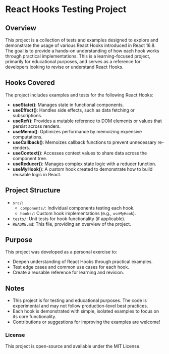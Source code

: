 # React Hooks Testing Project

## Overview
This project is a collection of tests and examples designed to explore and demonstrate the usage of various React Hooks introduced in React 16.8. The goal is to provide a hands-on understanding of how each hook works through practical implementations. This is a learning-focused project, primarily for educational purposes, and serves as a reference for developers looking to revise or understand React Hooks.

## Hooks Covered
The project includes examples and tests for the following React Hooks:

- **useState()**: Manages state in functional components.
- **useEffect()**: Handles side effects, such as data fetching or subscriptions.
- **useRef()**: Provides a mutable reference to DOM elements or values that persist across renders.
- **useMemo()**: Optimizes performance by memoizing expensive computations.
- **useCallback()**: Memoizes callback functions to prevent unnecessary re-renders.
- **useContext()**: Accesses context values to share data across the component tree.
- **useReducer()**: Manages complex state logic with a reducer function.
- **useMyHook()**: A custom hook created to demonstrate how to build reusable logic in React.

## Project Structure
- `src/`:
  - `components/`: Individual components testing each hook.
  - `hooks/`: Custom hook implementations (e.g., `useMyHook`).
- `tests/`: Unit tests for hook functionality (if applicable).
- `README.md`: This file, providing an overview of the project.

## Purpose
This project was developed as a personal exercise to:
- Deepen understanding of React Hooks through practical examples.
- Test edge cases and common use cases for each hook.
- Create a reusable reference for learning and revision.


## Notes
- This project is for testing and educational purposes. The code is experimental and may not follow production-level best practices.
- Each hook is demonstrated with simple, isolated examples to focus on its core functionality.
- Contributions or suggestions for improving the examples are welcome!

### License
This project is open-source and available under the MIT License.
